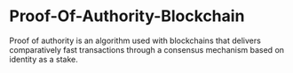 # Proof-Of-Authority-Blockchain
Proof of authority is an algorithm used with blockchains that delivers comparatively fast transactions through a consensus mechanism based on identity as a stake.
